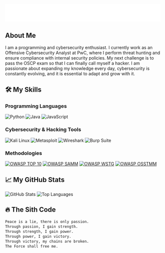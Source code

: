 <p align="center">
    <img src="frase1.svg" alt="My SVG Image" width="1000">
</p>

## About Me

I am a programming and cybersecurity enthusiast. I currently work as an Offensive Cybersecurity Analyst at PwC, where I perform threat hunting and ensure compliance with internal security policies. My next challenge is to pass the OSCP exam so that I can finally call myself a hacker. I am passionate about expanding my knowledge every day, cybersecurity is constantly evolving, and it is essential to adapt and grow with it.

## 🛠️ My Skills

### Programming Languages
![Python](https://img.shields.io/badge/Python-3776AB?style=for-the-badge&logo=python&logoColor=white)
![Java](https://img.shields.io/badge/Java-007396?style=for-the-badge&logo=java&logoColor=white)
![JavaScript](https://img.shields.io/badge/JavaScript-F7DF1E?style=for-the-badge&logo=javascript&logoColor=black)

### Cybersecurity & Hacking Tools
![Kali Linux](https://img.shields.io/badge/Kali_Linux-557C94?style=for-the-badge&logo=kalilinux&logoColor=white)
![Metasploit](https://img.shields.io/badge/Metasploit-10BAC7?style=for-the-badge&logo=metasploit&logoColor=white)
![Wireshark](https://img.shields.io/badge/Wireshark-1679A7?style=for-the-badge&logo=wireshark&logoColor=white)
![Burp Suite](https://img.shields.io/badge/Burp_Suite-FF7700?style=for-the-badge&logo=burpsuite&logoColor=white)

### Methodologies
[![OWASP TOP 10](https://img.shields.io/badge/OWASP_TOP_10-000000?style=for-the-badge&logo=owasp&logoColor=white)](https://owasp.org/www-project-top-ten/)
[![OWASP SAMM](https://img.shields.io/badge/OWASP_SAMM-000000?style=for-the-badge&logo=owasp&logoColor=white)](https://owaspsamm.org/)
[![OWASP WSTG](https://img.shields.io/badge/OWASP_WSTG-000000?style=for-the-badge&logo=owasp&logoColor=white)](https://owasp.org/www-project-web-security-testing-guide/)
[![OWASP OSSTMM](https://img.shields.io/badge/OWASP_OSSTMM-000000?style=for-the-badge&logo=owasp&logoColor=white)](https://owasp.org/www-project-osstmm/)

## 📈 My GitHub Stats

![GitHub Stats](https://github-readme-stats.vercel.app/api?username=your-github-username&show_icons=true&theme=dark&count_private=true)
![Top Languages](https://github-readme-stats.vercel.app/api/top-langs/?username=your-github-username&layout=compact&theme=dark)

## 🔥 The Sith Code

```text
Peace is a lie, there is only passion.
Through passion, I gain strength.
Through strength, I gain power.
Through power, I gain victory.
Through victory, my chains are broken.
The Force shall free me.
```
